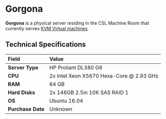 # Gorgona

**Gorgona** is a physical server residing in the CSL Machine Room that currently serves [KVM Virtual machines](../../technologies/virtualization-stack/).

## Technical Specifications

| **Field** | Value |
| :--- | :--- |
| **Server Type** | HP Proliant DL380 G6 |
| **CPU** | 2x Intel Xeon X5670 Hexa-Core @ 2.93 GHz |
| **RAM** | 64 GB |
| **Hard Disks** | 2x 146GB 2.5in 10K SAS RAID 1 |
| **OS** | Ubuntu 16.04 |
| **Purchase Date** | Unknown |

